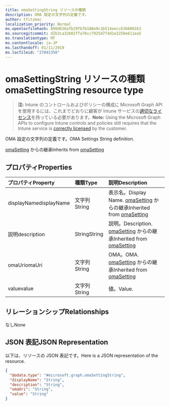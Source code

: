 ```yaml
---
title: omaSettingString リソースの種類
description: OMA 設定の文字列の定義です。
author: tfitzmac
localization_priority: Normal
ms.openlocfilehash: 890d636afb29fbfb188e9c1b514eecc6360001b3
ms.sourcegitcommit: d2b3ca32602ffa76cc7925d7f4d1e2258e611ea5
ms.translationtype: MT
ms.contentlocale: ja-JP
ms.lasthandoff: 01/11/2019
ms.locfileid: "27841350"
---
```

# <a name="omasettingstring-resource-type"></a><span data-ttu-id="40957-103">omaSettingString リソースの種類</span><span class="sxs-lookup"><span data-stu-id="40957-103">omaSettingString resource type</span></span>

> <span data-ttu-id="40957-104">**注:** Intune のコントロールおよびポリシーの構成に Microsoft Graph API を使用するには、これまでどおりに顧客が Intune サービスの[適切なライセンス](https://go.microsoft.com/fwlink/?linkid=839381)を持っている必要があります。</span><span class="sxs-lookup"><span data-stu-id="40957-104">**Note:** Using the Microsoft Graph APIs to configure Intune controls and policies still requires that the Intune service is [correctly licensed](https://go.microsoft.com/fwlink/?linkid=839381) by the customer.</span></span>

<span data-ttu-id="40957-105">OMA 設定の文字列の定義です。</span><span class="sxs-lookup"><span data-stu-id="40957-105">OMA Settings String definition.</span></span>

<span data-ttu-id="40957-106">[omaSetting](../resources/intune-deviceconfig-omasetting.md) からの継承</span><span class="sxs-lookup"><span data-stu-id="40957-106">Inherits from [omaSetting](../resources/intune-deviceconfig-omasetting.md)</span></span>

## <a name="properties"></a><span data-ttu-id="40957-107">プロパティ</span><span class="sxs-lookup"><span data-stu-id="40957-107">Properties</span></span>
|<span data-ttu-id="40957-108">プロパティ</span><span class="sxs-lookup"><span data-stu-id="40957-108">Property</span></span>|<span data-ttu-id="40957-109">種類</span><span class="sxs-lookup"><span data-stu-id="40957-109">Type</span></span>|<span data-ttu-id="40957-110">説明</span><span class="sxs-lookup"><span data-stu-id="40957-110">Description</span></span>|
|:---|:---|:---|
|<span data-ttu-id="40957-111">displayName</span><span class="sxs-lookup"><span data-stu-id="40957-111">displayName</span></span>|<span data-ttu-id="40957-112">文字列</span><span class="sxs-lookup"><span data-stu-id="40957-112">String</span></span>|<span data-ttu-id="40957-113">表示名。</span><span class="sxs-lookup"><span data-stu-id="40957-113">Display Name.</span></span> <span data-ttu-id="40957-114">[omaSetting](../resources/intune-deviceconfig-omasetting.md) からの継承</span><span class="sxs-lookup"><span data-stu-id="40957-114">Inherited from [omaSetting](../resources/intune-deviceconfig-omasetting.md)</span></span>|
|<span data-ttu-id="40957-115">説明</span><span class="sxs-lookup"><span data-stu-id="40957-115">description</span></span>|<span data-ttu-id="40957-116">String</span><span class="sxs-lookup"><span data-stu-id="40957-116">String</span></span>|<span data-ttu-id="40957-117">説明。</span><span class="sxs-lookup"><span data-stu-id="40957-117">Description.</span></span> <span data-ttu-id="40957-118">[omaSetting](../resources/intune-deviceconfig-omasetting.md) からの継承</span><span class="sxs-lookup"><span data-stu-id="40957-118">Inherited from [omaSetting](../resources/intune-deviceconfig-omasetting.md)</span></span>|
|<span data-ttu-id="40957-119">omaUri</span><span class="sxs-lookup"><span data-stu-id="40957-119">omaUri</span></span>|<span data-ttu-id="40957-120">文字列</span><span class="sxs-lookup"><span data-stu-id="40957-120">String</span></span>|<span data-ttu-id="40957-121">OMA。</span><span class="sxs-lookup"><span data-stu-id="40957-121">OMA.</span></span> <span data-ttu-id="40957-122">[omaSetting](../resources/intune-deviceconfig-omasetting.md) からの継承</span><span class="sxs-lookup"><span data-stu-id="40957-122">Inherited from [omaSetting](../resources/intune-deviceconfig-omasetting.md)</span></span>|
|<span data-ttu-id="40957-123">value</span><span class="sxs-lookup"><span data-stu-id="40957-123">value</span></span>|<span data-ttu-id="40957-124">文字列</span><span class="sxs-lookup"><span data-stu-id="40957-124">String</span></span>|<span data-ttu-id="40957-125">値。</span><span class="sxs-lookup"><span data-stu-id="40957-125">Value.</span></span>|

## <a name="relationships"></a><span data-ttu-id="40957-126">リレーションシップ</span><span class="sxs-lookup"><span data-stu-id="40957-126">Relationships</span></span>
<span data-ttu-id="40957-127">なし</span><span class="sxs-lookup"><span data-stu-id="40957-127">None</span></span>
## <a name="json-representation"></a><span data-ttu-id="40957-128">JSON 表記</span><span class="sxs-lookup"><span data-stu-id="40957-128">JSON Representation</span></span>
<span data-ttu-id="40957-129">以下は、リソースの JSON 表記です。</span><span class="sxs-lookup"><span data-stu-id="40957-129">Here is a JSON representation of the resource.</span></span>
<!-- {
  "blockType": "resource",
  "@odata.type": "microsoft.graph.omaSettingString"
}
-->
``` json
{
  "@odata.type": "#microsoft.graph.omaSettingString",
  "displayName": "String",
  "description": "String",
  "omaUri": "String",
  "value": "String"
}
```



